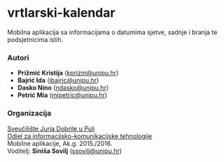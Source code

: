 # vrtlarski-kalendar
Mobilna aplikacija sa informacijama o datumima sjetve, sadnje i branja te podsjetnicima istih.

### Autori
- **Prižmić Kristija** (kprizm@unipu.hr)
- **Bajrić	Ida**	(ibajric@unipu.hr)
- **Dasko	Nino**	(ndasko@unipu.hr)
- **Petrić	Mia**	(mipetric@unipu.hr)

### Organizacija
[Sveučilište Jurja Dobrile u Puli](http://www.unipu.hr/)   
[Odjel za informacijsko-komunikacijske tehnologije](http://www.unipu.hr/index.php?id=1933)  
Mobilne aplikacije, Ak.g. 2015./2016.  
Voditelj: **Siniša Sovilj** (ssovilj@unipu.hr)
